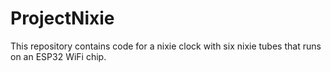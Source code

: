 # ProjectNixie
This repository contains code for a nixie clock with six nixie tubes that runs on an ESP32 WiFi chip.
